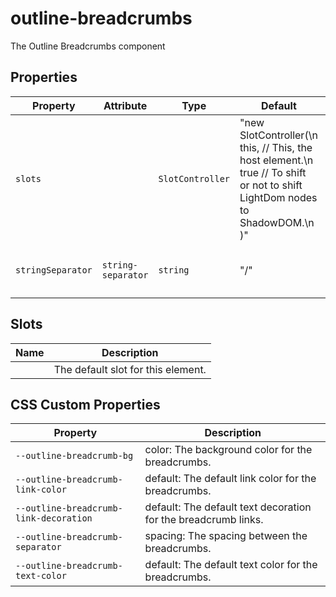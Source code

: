 # outline-breadcrumbs

The Outline  Breadcrumbs component

## Properties

| Property          | Attribute          | Type             | Default                                          | Description                                    |
|-------------------|--------------------|------------------|--------------------------------------------------|------------------------------------------------|
| `slots`           |                    | `SlotController` | "new SlotController(\n    this, // This, the host element.\n    true // To shift or not to shift LightDom nodes to ShadowDOM.\n  )" |                                                |
| `stringSeparator` | `string-separator` | `string`         | "/"                                              | Property to define the value of the separator. |

## Slots

| Name | Description                        |
|------|------------------------------------|
|      | The default slot for this element. |

## CSS Custom Properties

| Property                               | Description                                      |
|----------------------------------------|--------------------------------------------------|
| `--outline-breadcrumb-bg`              | color: The background color for the breadcrumbs. |
| `--outline-breadcrumb-link-color`      | default: The default link color for the breadcrumbs. |
| `--outline-breadcrumb-link-decoration` | default: The default text decoration for the breadcrumb links. |
| `--outline-breadcrumb-separator`       | spacing: The spacing between the breadcrumbs.    |
| `--outline-breadcrumb-text-color`      | default: The default text color for the breadcrumbs. |
